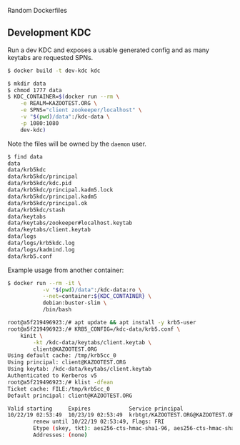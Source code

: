 Random Dockerfiles

## Development KDC

Run a dev KDC and exposes a usable generated config and as many keytabs are
requested SPNs.

``` sh
$ docker build -t dev-kdc kdc
```

``` sh
$ mkdir data
$ chmod 1777 data
$ KDC_CONTAINER=$(docker run --rm \
    -e REALM=KAZOOTEST.ORG \
    -e SPNS="client zookeeper/localhost" \
    -v "$(pwd)/data":/kdc-data \
    -p 1080:1080
    dev-kdc)
```

Note the files will be owned by the `daemon` user.

``` sh
$ find data
data
data/krb5kdc
data/krb5kdc/principal
data/krb5kdc/kdc.pid
data/krb5kdc/principal.kadm5.lock
data/krb5kdc/principal.kadm5
data/krb5kdc/principal.ok
data/krb5kdc/stash
data/keytabs
data/keytabs/zookeeper#localhost.keytab
data/keytabs/client.keytab
data/logs
data/logs/krb5kdc.log
data/logs/kadmind.log
data/krb5.conf
```

Example usage from another container:

``` sh
$ docker run --rm -it \
           -v "$(pwd)/data":/kdc-data:ro \
           --net=container:${KDC_CONTAINER} \
           debian:buster-slim \
           /bin/bash

root@a5f219496923:/# apt update && apt install -y krb5-user
root@a5f219496923:/# KRB5_CONFIG=/kdc-data/krb5.conf \
    kinit \
        -kt /kdc-data/keytabs/client.keytab \
        client@KAZOOTEST.ORG
Using default cache: /tmp/krb5cc_0
Using principal: client@KAZOOTEST.ORG
Using keytab: /kdc-data/keytabs/client.keytab
Authenticated to Kerberos v5
root@a5f219496923:/# klist -dfean
Ticket cache: FILE:/tmp/krb5cc_0
Default principal: client@KAZOOTEST.ORG

Valid starting     Expires            Service principal
10/22/19 02:53:49  10/23/19 02:53:49  krbtgt/KAZOOTEST.ORG@KAZOOTEST.ORG
        renew until 10/22/19 02:53:49, Flags: FRI
        Etype (skey, tkt): aes256-cts-hmac-sha1-96, aes256-cts-hmac-sha1-96 , AD types:
        Addresses: (none)
```
